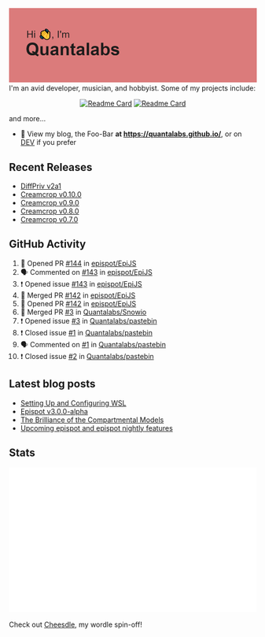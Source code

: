 <img src="header.png">
I'm an avid developer, musician, and hobbyist. Some of my projects include:
<p align='center'><a href="https://github.com/Quantalabs/EpiJS"><img src="https://github-readme-stats.vercel.app/api/pin/?username=epispot&amp;repo=EpiJS" alt="Readme Card"></a>
<a href="https://github.com/Quantalabs/NCOVDashboard"><img src="https://github-readme-stats.vercel.app/api/pin/?username=Quantalabs&amp;repo=NCOVDashboard" alt="Readme Card"></a></p>


and more...

- 📜 View my blog, the Foo-Bar **at https://quantalabs.github.io/**, or on [DEV](https://dev.to/Quantalabs) if you prefer

## Recent Releases
- [DiffPriv v2a1](https://github.com/Quantalabs/DiffPriv/releases/tag/v2.0.0-alpha1)
- [Creamcrop v0.10.0](https://github.com/creamcropdev/creamcrop/releases/tag/v0.10.0)
- [Creamcrop v0.9.0](https://github.com/creamcropdev/creamcrop/releases/tag/v0.9.0)
- [Creamcrop v0.8.0](https://github.com/creamcropdev/creamcrop/releases/tag/v0.8.0)
- [Creamcrop v0.7.0](https://github.com/creamcropdev/creamcrop/releases/tag/v0.7.0)

## GitHub Activity
<!--START_SECTION:activity-->
1. 💪 Opened PR [#144](https://github.com/epispot/EpiJS/pull/144) in [epispot/EpiJS](https://github.com/epispot/EpiJS)
2. 🗣 Commented on [#143](https://github.com/epispot/EpiJS/issues/143) in [epispot/EpiJS](https://github.com/epispot/EpiJS)
3. ❗️ Opened issue [#143](https://github.com/epispot/EpiJS/issues/143) in [epispot/EpiJS](https://github.com/epispot/EpiJS)
4. 🎉 Merged PR [#142](https://github.com/epispot/EpiJS/pull/142) in [epispot/EpiJS](https://github.com/epispot/EpiJS)
5. 💪 Opened PR [#142](https://github.com/epispot/EpiJS/pull/142) in [epispot/EpiJS](https://github.com/epispot/EpiJS)
6. 🎉 Merged PR [#3](https://github.com/Quantalabs/Snowio/pull/3) in [Quantalabs/Snowio](https://github.com/Quantalabs/Snowio)
7. ❗️ Opened issue [#3](https://github.com/Quantalabs/pastebin/issues/3) in [Quantalabs/pastebin](https://github.com/Quantalabs/pastebin)
8. ❗️ Closed issue [#1](https://github.com/Quantalabs/pastebin/issues/1) in [Quantalabs/pastebin](https://github.com/Quantalabs/pastebin)
9. 🗣 Commented on [#1](https://github.com/Quantalabs/pastebin/issues/1) in [Quantalabs/pastebin](https://github.com/Quantalabs/pastebin)
10. ❗️ Closed issue [#2](https://github.com/Quantalabs/pastebin/issues/2) in [Quantalabs/pastebin](https://github.com/Quantalabs/pastebin)
<!--END_SECTION:activity-->

## Latest blog posts
<!-- BLOG-POST-LIST:START -->
- [Setting Up and Configuring WSL](https://dev.to/quantalabs/setting-up-and-configuring-wsl-392c)
- [Epispot v3.0.0-alpha](https://dev.to/epispot/epispot-v3-0-0-alpha-5heh)
- [The Brilliance of the Compartmental Models](https://dev.to/quantalabs/the-brilliance-of-the-compartmental-models-1j99)
- [Upcoming epispot and epispot nightly features](https://dev.to/epispot/upcoming-epispot-and-epispot-nightly-features-52ep)
<!-- BLOG-POST-LIST:END -->


## Stats
<p align="center"><img src="https://github.com/Quantalabs/github-stats/raw/master/generated/languages.svg" alt="Language Stats"><br>

Check out [Cheesdle](https://cheesdle.vercel.app), my wordle spin-off!
